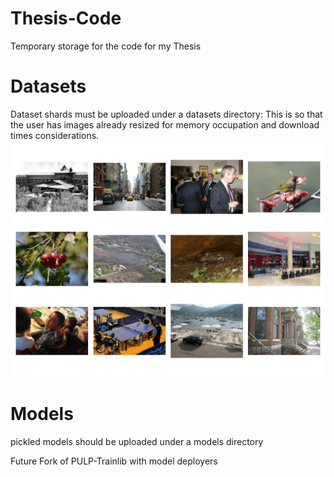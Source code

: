 # Thesis-Code
Temporary storage for the code for my Thesis
# Datasets
Dataset shards must be uploaded under a datasets directory:
  This is so that the user has images already resized for memory occupation and download times considerations.
  ![Sample](./assets/wakevision_random.png)
# Models
pickled models should be uploaded under a models directory

Future Fork of PULP-Trainlib with model deployers
